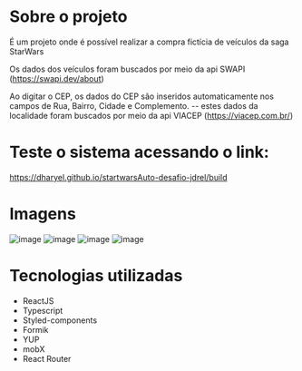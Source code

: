 # Sobre o projeto

É um projeto onde é possível realizar a compra fictícia de veículos da saga StarWars

Os dados dos veículos foram buscados por meio da api SWAPI (https://swapi.dev/about)

Ao digitar o CEP, os dados do CEP são inseridos automaticamente nos campos de Rua, Bairro, Cidade e Complemento. 
-- estes dados da localidade foram buscados por meio da api VIACEP (https://viacep.com.br/)

# Teste o sistema acessando o link:

https://dharyel.github.io/startwarsAuto-desafio-jdrel/build

# Imagens 
![image](https://user-images.githubusercontent.com/85208565/145044601-5de3ed72-262d-4fc1-8045-c7bd8bc33f17.png)
![image](https://user-images.githubusercontent.com/85208565/145044727-e8f06d5f-9f2a-4a9f-8de6-c0f7087cb8b8.png)
![image](https://user-images.githubusercontent.com/85208565/145044882-11e7afe2-54e5-4938-a9de-dbbcce427e0a.png)
![image](https://user-images.githubusercontent.com/85208565/145044962-bccce169-3664-4a8b-a55e-716e506cd5a7.png)

# Tecnologias utilizadas

- ReactJS
- Typescript
- Styled-components
- Formik
- YUP
- mobX
- React Router
